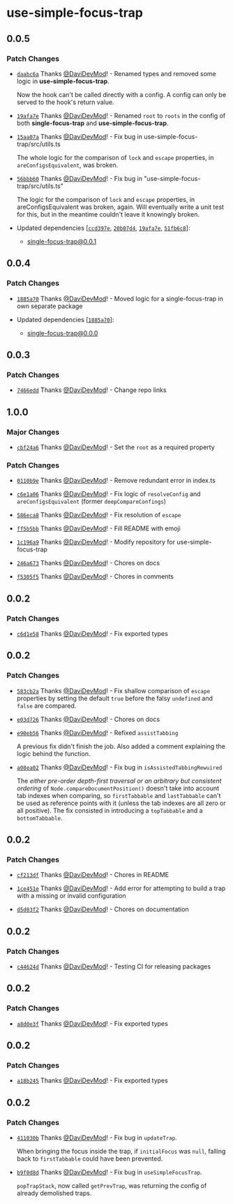 # use-simple-focus-trap

## 0.0.5

### Patch Changes

- [`daabc6a`](https://github.com/DaviDevMod/focus-trap/commit/daabc6afc4248e324458dd6c741317cee421ab59) Thanks [@DaviDevMod](https://github.com/DaviDevMod)! - Renamed types and removed some logic in **use-simple-focus-trap**.

  Now the hook can't be called directly with a config.
  A config can only be served to the hook's return value.

- [`19afa7e`](https://github.com/DaviDevMod/focus-trap/commit/19afa7e4c84782a041715f0f79adb9f15f85fee3) Thanks [@DaviDevMod](https://github.com/DaviDevMod)! - Renamed `root` to `roots` in the config of both **single-focus-trap** and **use-simple-focus-trap**.

- [`15aa07a`](https://github.com/DaviDevMod/focus-trap/commit/15aa07a4bb0ea5258efba2a925ecb477d29cd7dc) Thanks [@DaviDevMod](https://github.com/DaviDevMod)! - Fix bug in use-simple-focus-trap/src/utils.ts

  The whole logic for the comparison of `lock` and `escape` properties, in `areConfigsEquivalent`, was broken.

- [`56bbb60`](https://github.com/DaviDevMod/focus-trap/commit/56bbb6092ff0d69731b04d564131e65f747f35f5) Thanks [@DaviDevMod](https://github.com/DaviDevMod)! - Fix bug in "use-simple-focus-trap/src/utils.ts"

  The logic for the comparison of `lock` and `escape` properties, in areConfigsEquivalent was broken, again.
  Will eventually write a unit test for this, but in the meantime couldn't leave it knowingly broken.

- Updated dependencies [[`ccd397e`](https://github.com/DaviDevMod/focus-trap/commit/ccd397e28610cceaaf0c787fdcc354cf31e1a1a3), [`20b07d4`](https://github.com/DaviDevMod/focus-trap/commit/20b07d455724970757a66bd2e32b30dcff45013d), [`19afa7e`](https://github.com/DaviDevMod/focus-trap/commit/19afa7e4c84782a041715f0f79adb9f15f85fee3), [`51fb6c8`](https://github.com/DaviDevMod/focus-trap/commit/51fb6c8eb742c9349ad4d6468acaf2a611e29671)]:
  - single-focus-trap@0.0.1

## 0.0.4

### Patch Changes

- [`1885a70`](https://github.com/DaviDevMod/focus-trap/commit/1885a70ff14e943f678067ae1b46855e7ce742bc) Thanks [@DaviDevMod](https://github.com/DaviDevMod)! - Moved logic for a single-focus-trap in own separate package

- Updated dependencies [[`1885a70`](https://github.com/DaviDevMod/focus-trap/commit/1885a70ff14e943f678067ae1b46855e7ce742bc)]:
  - single-focus-trap@0.0.0

## 0.0.3

### Patch Changes

- [`7466edd`](https://github.com/DaviDevMod/focus-trap/commit/7466edd70d081bc5105b93ad764ef27bd8eb237f) Thanks [@DaviDevMod](https://github.com/DaviDevMod)! - Change repo links

## 1.0.0

### Major Changes

- [`cbf24a6`](https://github.com/DaviDevMod/use-simple-focus-trap/commit/cbf24a669aedf6dac372b7279224ae0b90b35b80) Thanks [@DaviDevMod](https://github.com/DaviDevMod)! - Set the `root` as a required property

### Patch Changes

- [`0110b9e`](https://github.com/DaviDevMod/use-simple-focus-trap/commit/0110b9e801596cc2a35d8b11176d7445952b893a) Thanks [@DaviDevMod](https://github.com/DaviDevMod)! - Remove redundant error in index.ts

* [`c6e1a06`](https://github.com/DaviDevMod/use-simple-focus-trap/commit/c6e1a06916bca6771cb7414d461269c18a17c395) Thanks [@DaviDevMod](https://github.com/DaviDevMod)! - Fix logic of `resolveConfig` and `areConfigsEquivalent` (former `deepCompareConfings`)

- [`586eca8`](https://github.com/DaviDevMod/use-simple-focus-trap/commit/586eca86b255611f5b4ad2375d1f73f1d7567e3e) Thanks [@DaviDevMod](https://github.com/DaviDevMod)! - Fix resolution of `escape`

* [`ff5b5bb`](https://github.com/DaviDevMod/use-simple-focus-trap/commit/ff5b5bbae6fd898a709d4468c164c95306510cae) Thanks [@DaviDevMod](https://github.com/DaviDevMod)! - Fill README with emoji

- [`1c196a9`](https://github.com/DaviDevMod/use-simple-focus-trap/commit/1c196a97db0edfe129d58d90a64aaf6765554a5e) Thanks [@DaviDevMod](https://github.com/DaviDevMod)! - Modify repository for use-simple-focus-trap

* [`246a673`](https://github.com/DaviDevMod/use-simple-focus-trap/commit/246a6739c85dcd82db4e2fcbe93161246dd73eb8) Thanks [@DaviDevMod](https://github.com/DaviDevMod)! - Chores on docs

- [`f5305f5`](https://github.com/DaviDevMod/use-simple-focus-trap/commit/f5305f526fe0d8bd45ce0a54333da672fe5cd260) Thanks [@DaviDevMod](https://github.com/DaviDevMod)! - Chores in comments

## 0.0.2

### Patch Changes

- [`c6d1e58`](https://github.com/DaviDevMod/use-simple-focus-trap/commit/c6d1e58c7d16a068ab288f98144823812431b99c) Thanks [@DaviDevMod](https://github.com/DaviDevMod)! - Fix exported types

## 0.0.2

### Patch Changes

- [`583cb2a`](https://github.com/DaviDevMod/use-simple-focus-trap/commit/583cb2aea8e24308d7efc53cc26ae3f4bdfb823c) Thanks [@DaviDevMod](https://github.com/DaviDevMod)! - Fix shallow comparison of `escape` properties by setting the default `true` before the falsy `undefined` and `false` are compared.

* [`e03d726`](https://github.com/DaviDevMod/use-simple-focus-trap/commit/e03d7262e8704f9acebb7d70fbc77838eb6a582c) Thanks [@DaviDevMod](https://github.com/DaviDevMod)! - Chores on docs

- [`e90eb56`](https://github.com/DaviDevMod/use-simple-focus-trap/commit/e90eb561031f31543babe4cda8616f4d4c5592b4) Thanks [@DaviDevMod](https://github.com/DaviDevMod)! - Refixed `assistTabbing`

  A previous fix didn't finish the job.
  Also added a comment explaining the logic behind the function.

* [`a08ea02`](https://github.com/DaviDevMod/use-simple-focus-trap/commit/a08ea02e5e254279b3abb3a985a63ee14a055285) Thanks [@DaviDevMod](https://github.com/DaviDevMod)! - Fix bug in `isAssistedTabbingRewuired`

  The _either pre-order depth-first traversal or an arbitrary but consistent ordering_ of `Node.compareDocumentPosition()` doesn't take into account tab indexes when comparing, so `firstTabbable` and `lastTabbable` can't be used as reference points with it (unless the tab indexes are all zero or all positive).
  The fix consisted in introducing a `topTabbable` and a `bottomTabbable`.

## 0.0.2

### Patch Changes

- [`cf213df`](https://github.com/DaviDevMod/use-simple-focus-trap/commit/cf213df0940263214b5383c1f6e77669221b5c0c) Thanks [@DaviDevMod](https://github.com/DaviDevMod)! - Chores in README

* [`1ce451e`](https://github.com/DaviDevMod/use-simple-focus-trap/commit/1ce451eef2704bb16e64e1b255d74f2ac7d916b0) Thanks [@DaviDevMod](https://github.com/DaviDevMod)! - Add error for attempting to build a trap with a missing or invalid configuration

- [`d5d03f2`](https://github.com/DaviDevMod/use-simple-focus-trap/commit/d5d03f230f489cb66e9d0eeaca58a22789c5f048) Thanks [@DaviDevMod](https://github.com/DaviDevMod)! - Chores on documentation

## 0.0.2

### Patch Changes

- [`c44624d`](https://github.com/DaviDevMod/use-simple-focus-trap/commit/c44624dd128f8e1364ab2ecabf3ed5444c354129) Thanks [@DaviDevMod](https://github.com/DaviDevMod)! - Testing CI for releasing packages

## 0.0.2

### Patch Changes

- [`a8d0e3f`](https://github.com/DaviDevMod/use-simple-focus-trap/commit/a8d0e3fca48e4abd988a1bf063f2b25944ef3d5c) Thanks [@DaviDevMod](https://github.com/DaviDevMod)! - Fix exported types

## 0.0.2

### Patch Changes

- [`a18b245`](https://github.com/DaviDevMod/use-simple-focus-trap/commit/a18b2453f74e4e775139ee7ed70ab3369b2f8a50) Thanks [@DaviDevMod](https://github.com/DaviDevMod)! - Fix exported types

## 0.0.2

### Patch Changes

- [`411030b`](https://github.com/DaviDevMod/use-simple-focus-trap/commit/411030b1a9c8d0bc36224d3ab693cb448559abab) Thanks [@DaviDevMod](https://github.com/DaviDevMod)! - Fix bug in `updateTrap`.

  When bringing the focus inside the trap, if `initialFocus` was `null`, falling back to `firstTabbable` could have been prevented.

* [`b9f0d8d`](https://github.com/DaviDevMod/use-simple-focus-trap/commit/b9f0d8d2815e3a94573d7442b399c6af3e3b7fe0) Thanks [@DaviDevMod](https://github.com/DaviDevMod)! - Fix bug in `useSimpleFocusTrap`.

  `popTrapStack`, now called `getPrevTrap`, was returning the config of already demolished traps.
